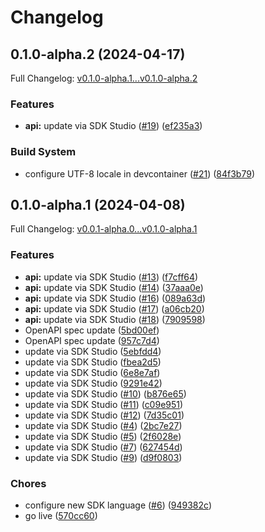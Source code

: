 # Changelog

## 0.1.0-alpha.2 (2024-04-17)

Full Changelog: [v0.1.0-alpha.1...v0.1.0-alpha.2](https://github.com/DefinitelyATestOrg/sam-node/compare/v0.1.0-alpha.1...v0.1.0-alpha.2)

### Features

* **api:** update via SDK Studio ([#19](https://github.com/DefinitelyATestOrg/sam-node/issues/19)) ([ef235a3](https://github.com/DefinitelyATestOrg/sam-node/commit/ef235a3e135d0b43141bd6bdbeb6f436ddd737b6))


### Build System

* configure UTF-8 locale in devcontainer ([#21](https://github.com/DefinitelyATestOrg/sam-node/issues/21)) ([84f3b79](https://github.com/DefinitelyATestOrg/sam-node/commit/84f3b79f0100b5f0e544d123bc77f9fa43418517))

## 0.1.0-alpha.1 (2024-04-08)

Full Changelog: [v0.0.1-alpha.0...v0.1.0-alpha.1](https://github.com/DefinitelyATestOrg/sam-node/compare/v0.0.1-alpha.0...v0.1.0-alpha.1)

### Features

* **api:** update via SDK Studio ([#13](https://github.com/DefinitelyATestOrg/sam-node/issues/13)) ([f7cff64](https://github.com/DefinitelyATestOrg/sam-node/commit/f7cff64216e08686c30ed21c9dd0b1ebca478583))
* **api:** update via SDK Studio ([#14](https://github.com/DefinitelyATestOrg/sam-node/issues/14)) ([37aaa0e](https://github.com/DefinitelyATestOrg/sam-node/commit/37aaa0ee9254ee207845a7106a640a8f2159e528))
* **api:** update via SDK Studio ([#16](https://github.com/DefinitelyATestOrg/sam-node/issues/16)) ([089a63d](https://github.com/DefinitelyATestOrg/sam-node/commit/089a63d55dc58758ebf80b8f5c5f26f6d243c753))
* **api:** update via SDK Studio ([#17](https://github.com/DefinitelyATestOrg/sam-node/issues/17)) ([a06cb20](https://github.com/DefinitelyATestOrg/sam-node/commit/a06cb20425077d9fcf54cfc2ddaaf522e01e8b2c))
* **api:** update via SDK Studio ([#18](https://github.com/DefinitelyATestOrg/sam-node/issues/18)) ([7909598](https://github.com/DefinitelyATestOrg/sam-node/commit/7909598ce9db721acbcf20af623e6fbae04b4802))
* OpenAPI spec update ([5bd00ef](https://github.com/DefinitelyATestOrg/sam-node/commit/5bd00ef09d8e266058c70b24bbeb2a24832ec789))
* OpenAPI spec update ([957c7d4](https://github.com/DefinitelyATestOrg/sam-node/commit/957c7d431d5bece58f77786ad8237c83550b3219))
* update via SDK Studio ([5ebfdd4](https://github.com/DefinitelyATestOrg/sam-node/commit/5ebfdd4b675465ea8e4a776e56cad6f4699bd258))
* update via SDK Studio ([fbea2d5](https://github.com/DefinitelyATestOrg/sam-node/commit/fbea2d5674c43d6461e885e38a0c05367dcd042d))
* update via SDK Studio ([6e8e7af](https://github.com/DefinitelyATestOrg/sam-node/commit/6e8e7af5820e22e54975ab2943bb371b54154338))
* update via SDK Studio ([9291e42](https://github.com/DefinitelyATestOrg/sam-node/commit/9291e42d7605fd9cbf32e923cea84efd6275b6f6))
* update via SDK Studio ([#10](https://github.com/DefinitelyATestOrg/sam-node/issues/10)) ([b876e65](https://github.com/DefinitelyATestOrg/sam-node/commit/b876e652ebfa20c2aeb3936016d983eb8ce7f179))
* update via SDK Studio ([#11](https://github.com/DefinitelyATestOrg/sam-node/issues/11)) ([c09e951](https://github.com/DefinitelyATestOrg/sam-node/commit/c09e9518b9c184244e3174393e66dc3ec322db5e))
* update via SDK Studio ([#12](https://github.com/DefinitelyATestOrg/sam-node/issues/12)) ([7d35c01](https://github.com/DefinitelyATestOrg/sam-node/commit/7d35c01d62ee3efdc3605e0baec1576b3356493d))
* update via SDK Studio ([#4](https://github.com/DefinitelyATestOrg/sam-node/issues/4)) ([2bc7e27](https://github.com/DefinitelyATestOrg/sam-node/commit/2bc7e273c4f2a971ef097c632649d07f370ae122))
* update via SDK Studio ([#5](https://github.com/DefinitelyATestOrg/sam-node/issues/5)) ([2f6028e](https://github.com/DefinitelyATestOrg/sam-node/commit/2f6028eed0a964eec435b6600615ae3dc3f4747b))
* update via SDK Studio ([#7](https://github.com/DefinitelyATestOrg/sam-node/issues/7)) ([627454d](https://github.com/DefinitelyATestOrg/sam-node/commit/627454d4445224ded8c4e4eb75329adebd66e412))
* update via SDK Studio ([#9](https://github.com/DefinitelyATestOrg/sam-node/issues/9)) ([d9f0803](https://github.com/DefinitelyATestOrg/sam-node/commit/d9f08037a228456e9382e3f50a01d6d337ba79aa))


### Chores

* configure new SDK language ([#6](https://github.com/DefinitelyATestOrg/sam-node/issues/6)) ([949382c](https://github.com/DefinitelyATestOrg/sam-node/commit/949382c62ca770e359471b589e57309e568ba4aa))
* go live ([570cc60](https://github.com/DefinitelyATestOrg/sam-node/commit/570cc6045083378d0dc45cf61d06f95bff45031f))
